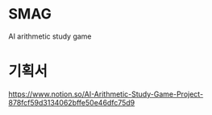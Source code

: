 # SMAG
AI arithmetic study game


# 기획서
https://www.notion.so/AI-Arithmetic-Study-Game-Project-878fcf59d3134062bffe50e46dfc75d9

